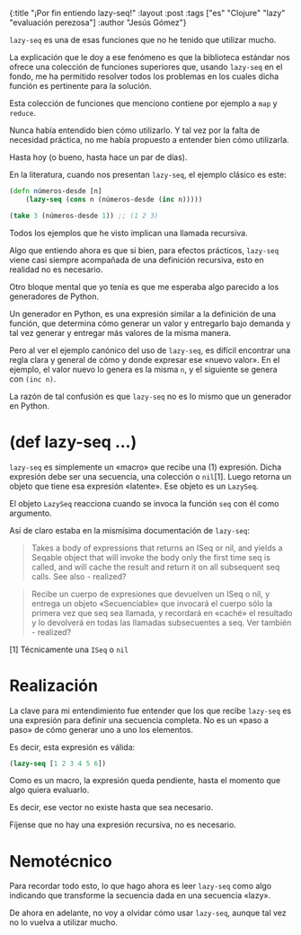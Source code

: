 {:title "¡Por fin entiendo lazy-seq!"
 :layout :post
 :tags ["es" "Clojure" "lazy" "evaluación perezosa"]
 :author "Jesús Gómez"}

`lazy-seq` es una de esas funciones que no he tenido que utilizar
mucho.

La explicación que le doy a ese fenómeno es que la biblioteca estándar
nos ofrece una colección de funciones superiores que, usando
`lazy-seq` en el fondo, me ha permitido resolver todos los problemas
en los cuales dicha función es pertinente para la solución.

Esta colección de funciones que menciono contiene por ejemplo a `map`
y `reduce`.

Nunca había entendido bien cómo utilizarlo. Y tal vez por la falta de
necesidad práctica, no me había propuesto a entender bien cómo
utilizarla.

Hasta hoy (o bueno, hasta hace un par de días).

En la literatura, cuando nos presentan `lazy-seq`, el ejemplo clásico
es este:

```clojure
(defn números-desde [n]
	(lazy-seq (cons n (números-desde (inc n)))))

(take 3 (números-desde 1)) ;; (1 2 3)
```

Todos los ejemplos que he visto implican una llamada recursiva.

Algo que entiendo ahora es que si bien, para efectos prácticos,
`lazy-seq` viene casi siempre acompañada de una definición recursiva,
esto en realidad no es necesario.

Otro bloque mental que yo tenía es que me esperaba algo parecido a los
generadores de Python.

Un generador en Python, es una expresión similar a la definición de
una función, que determina cómo generar un valor y entregarlo bajo
demanda y tal vez generar y entregar más valores de la misma manera.

Pero al ver el ejemplo canónico del uso de `lazy-seq`, es difícil
encontrar una regla clara y general de cómo y donde expresar ese
«nuevo valor». En el ejemplo, el valor nuevo lo genera es la misma
`n`, y el siguiente se genera con `(inc n)`.

La razón de tal confusión es que `lazy-seq` no es lo mismo que un
generador en Python.

# (def lazy-seq ...)

`lazy-seq` es simplemente un «macro» que recibe una (1)
expresión. Dicha expresión debe ser una secuencia, una colección o
`nil`[1]. Luego retorna un objeto que tiene esa expresión
«latente». Ese objeto es un `LazySeq`.

El objeto `LazySeq` reacciona cuando se invoca la función `seq` con él
como argumento.

Así de claro estaba en la mismísima documentación de `lazy-seq`:

> Takes a body of expressions that returns an ISeq or nil, and yields
> a Seqable object that will invoke the body only the first time seq
> is called, and will cache the result and return it on all subsequent
> seq calls. See also - realized?

> Recibe un cuerpo de expresiones que devuelven un ISeq o nil, y
> entrega un objeto «Secuenciable» que invocará el cuerpo sólo la
> primera vez que seq sea llamada, y recordará en «caché» el resultado
> y lo devolverá en todas las llamadas subsecuentes a seq. Ver
> también - realized?

[1] Técnicamente una `ISeq` o `nil`

# Realización

La clave para mi entendimiento fue entender que los que recibe
`lazy-seq` es una expresión para definir una secuencia completa. No es
un «paso a paso» de cómo generar uno a uno los elementos.

Es decir, esta expresión es válida:

```clojure
(lazy-seq [1 2 3 4 5 6])
```

Como es un macro, la expresión queda pendiente, hasta el momento que
algo quiera evaluarlo.

Es decir, ese vector no existe hasta que sea necesario.

Fíjense que no hay una expresión recursiva, no es necesario.


# Nemotécnico

Para recordar todo esto, lo que hago ahora es leer `lazy-seq` como
algo indicando que transforme la secuencia dada en una secuencia
«lazy».

De ahora en adelante, no voy a olvidar cómo usar `lazy-seq`, aunque
tal vez no lo vuelva a utilizar mucho.
